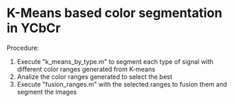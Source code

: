 # K-Means based color segmentation in YCbCr
Procedure:
1. Execute "k_means_by_type.m" to segment each type of signal with different color ranges generated from K-means
2. Analize the color ranges generated to select the best
3. Execute "fusion_ranges.m" with the selected ranges to fusion them and segment the images
